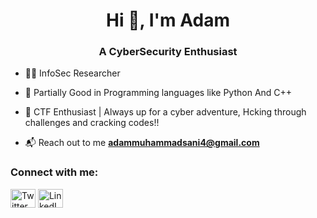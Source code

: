 <h1 align="center">Hi 👋, I'm Adam</h1>
<h3 align="center">A CyberSecurity Enthusiast</h3>



- 🕵️‍♂️ InfoSec Researcher

- 🐍 Partially Good in Programming languages like Python And C++

- 🚩 CTF Enthusiast | Always up for a cyber adventure, Hcking through challenges and cracking codes!!

- 📬 Reach out to me **adammuhammadsani4@gmail.com**



<h3 align="left">Connect with me:</h3>
<p align="left">
<a href="https://www.twitter.com/AdamMuhdSani01" target="_blank"><img align="center" src="https://cdn.jsdelivr.net/gh/devicons/devicon/icons/twitter/twitter-original.svg" alt="Twitter" height="30" width="40" /></a>
<a href="https://www.linkedin.com/in/YourLinkedInProfile](https://www.linkedin.com/in/adam-muhammad-sani-b4361528b/" target="_blank"><img align="center" src="https://upload.wikimedia.org/wikipedia/commons/c/ca/LinkedIn_logo_initials.png" alt="LinkedIn" height="30" width="40" /></a>
</p>
